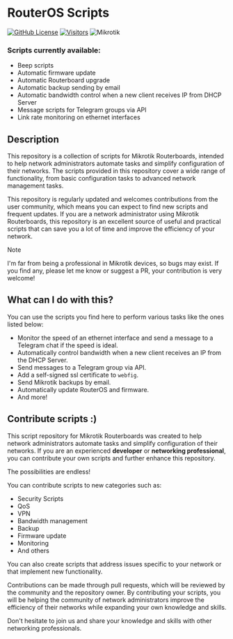 # RouterOS Scripts

[![GitHub License](https://img.shields.io/github/license/henriquesebastiao/routeros-scripts?color=blue)](https://github.com/henriquesebastiao/routeros-scripts/blob/main/LICENSE)
[![Visitors](https://api.visitorbadge.io/api/visitors?path=henriquesebastiao%2Frouteros-scripts&label=repository%20visits&countColor=%231182c3&style=flat)](https://github.com/henriquesebastiao/routeros-scripts)
![Mikrotik](https://img.shields.io/badge/Mikrorik-293239?style=flat&logo=mikrotik&logoColor=white)

### Scripts currently available:

- Beep scripts
- Automatic firmware update
- Automatic Routerboard upgrade
- Automatic backup sending by email
- Automatic bandwidth control when a new client receives IP from DHCP Server
- Message scripts for Telegram groups via API
- Link rate monitoring on ethernet interfaces

## Description

This repository is a collection of scripts for Mikrotik Routerboards, intended to help network administrators automate tasks and simplify configuration of their networks. The scripts provided in this repository cover a wide range of functionality, from basic configuration tasks to advanced network management tasks.

This repository is regularly updated and welcomes contributions from the user community, which means you can expect to find new scripts and frequent updates. If you are a network administrator using Mikrotik Routerboards, this repository is an excellent source of useful and practical scripts that can save you a lot of time and improve the efficiency of your network.

> [!NOTE]
> I'm far from being a professional in Mikrotik devices, so bugs may exist. If you find any, please let me know or suggest a PR, your contribution is very welcome!

## What can I do with this?

You can use the scripts you find here to perform various tasks like the ones listed below:

- Monitor the speed of an ethernet interface and send a message to a Telegram chat if the speed is ideal.
- Automatically control bandwidth when a new client receives an IP from the DHCP Server.
- Send messages to a Telegram group via API.
- Add a self-signed ssl certificate to `webfig`.
- Send Mikrotik backups by email.
- Automatically update RouterOS and firmware.
- And more!

## Contribute scripts :)

This script repository for Mikrotik Routerboards was created to help network administrators automate tasks and simplify configuration of their networks. If you are an experienced **developer** or **networking professional**, you can contribute your own scripts and further enhance this repository.

The possibilities are endless!

You can contribute scripts to new categories such as:

- Security Scripts
- QoS
- VPN
- Bandwidth management
- Backup
- Firmware update
- Monitoring
- And others

You can also create scripts that address issues specific to your network or that implement new functionality.

Contributions can be made through pull requests, which will be reviewed by the community and the repository owner. By contributing your scripts, you will be helping the community of network administrators improve the efficiency of their networks while expanding your own knowledge and skills.

Don't hesitate to join us and share your knowledge and skills with other networking professionals.
